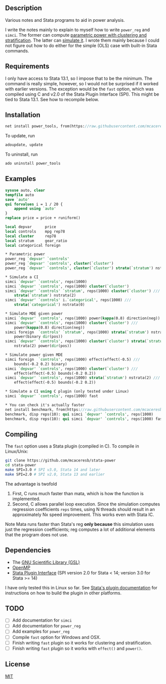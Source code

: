 Description
-----------

Various notes and Stata programs to aid in power analysis.

I write the notes mainly to explain to myself how to write `power_reg` and `simci`. The former can compute [parametric power with clustering and stratification](https://github.com/mcaceresb/stata-power/blob/master/notes/power-clustered-notes.pdf). The latter can [simulate it](https://github.com/mcaceresb/stata-power/blob/master/notes/power-simulation-notes.pdf). I wrote them mainly because I could not figure out how to do either for the simple (OLS) case with built-in Stata commands.

Requirements
------------

I only have access to Stata 13.1, so I impose that to be the minimum. The command is really simple, however, so I would not be surprised if it worked with earlier versions. The exception would be the `fast` option, which was compiled using C and v2.0 of the Stata Plugin Interface (SPI). This might be tied to Stata 13.1. See how to recompile below.

Installation
------------

```stata
net install power_tools, from(https://raw.githubusercontent.com/mcaceresb/stata-power/master/)
```

To update, run
```stata
adoupdate, update
```

To uninstall, run
```stata
ado uninstall power_tools
```

Examples
---------

```stata
sysuse auto, clear
tempfile auto
save `auto'
qui forvalues i = 1 / 20 {
    append using `auto'
}
replace price = price + runiform()

local depvar      price
local controls    mpg rep78
local cluster     rep78
local stratum     gear_ratio
local categorical foreign

* Parametric power
power_reg `depvar' `controls'
power_reg `depvar' `controls', cluster(`cluster')
power_reg `depvar' `controls', cluster(`cluster') strata(`stratum') nstrata(2)

* Simulate a CI
simci `depvar' `controls', reps(1000)
simci `depvar' `controls', reps(1000) cluster(`cluster')
simci `depvar' `controls' `stratum', reps(1000) cluster(`cluster') ///
    strata(`stratum') nstrata(2)
simci `depvar' `controls' i.`categorical', reps(1000) ///
    strata(`categorical') nstrata(0)

* Simulate MDE given power
simci `depvar' `controls', reps(1000) power(kappa(0.8) direction(neg))
simci `depvar' `controls', reps(1000) cluster(`cluster') ///
    power(kappa(0.8) direction(neg))
simci foreign  `controls' `stratum', reps(1000) strata(`stratum') nstrata(2) ///
    power(binary dir(pos))
simci `depvar' `controls', reps(1000) cluster(`cluster') strata(`stratum') ///
    nstrata(2) power(dir(pos))

* Simulate power given MDE
simci foreign  `controls', reps(1000) effect(effect(-0.5) ///
    bounds(-0.2 0.2) binary)
simci `depvar' `controls', reps(1000) cluster(`cluster') ///
    effect(effect(-0.5) bounds(-0.2 0.2))
simci `depvar' `controls', reps(1000) strata(`stratum') nstrata(2) ///
    effect(effect(-0.5) bounds(-0.2 0.2))

* Simulate a CI using C plugin (only tested under Linux)
simci `depvar' `controls', reps(1000) fast

* You can check it's actually faster
net install benchmark, from(https://raw.githubusercontent.com/mcaceresb/stata-benchmark/master/)
benchmark, disp reps(10): qui simci `depvar' `controls', reps(1000)
benchmark, disp reps(10): qui simci `depvar' `controls', reps(1000) fast
```

Compiling
---------

The `fast` option uses a Stata plugin (compiled in C). To compile in Linux/Unix:
```bash
git clone https://github.com/mcaceresb/stata-power
cd stata-power
make SPI=3.0 # SPI v3.0, Stata 14 and later
make SPI=2.0 # SPI v2.0, Stata 13 and earlier
```

The advantage is twofold

1. First, C runs much faster than mata, which is how the function is implemented.
2. Second, C allows parallel loop execution. Since the simulation computes regression coefficients `reps` times, using N threads should result in an approximately Nx speed improvement. This works even with Stata IC.

Note Mata runs faster than Stata's reg **only because** this simulation uses just the regression coefficients; reg computes a lot of additional elements that the program does not use.

Dependencies
------------

- The [GNU Scientific Library (GSL)](https://www.gnu.org/software/gsl)
- [OpenMP](http://www.openmp.org)
- [Stata Plugin Interface](http://www.stata.com/plugins) (SPI version 2.0 for Stata < 14; version 3.0 for Stata >= 14)

I have only tested this in Linux so far. See [Stata's plugin documentation](http://www.stata.com/plugins/) for instructions on how to build the plugin in other platforms.

TODO
----

- [ ] Add documentation for `simci`
- [ ] Add documentation for `power_reg`
- [ ] Add examples for `power_reg`
- [ ] Compile `fast` option for Windows and OSX.
- [ ] Finish writing `fast` plugin so it works for clustering and stratification.
- [ ] Finish writing `fast` plugin so it works with `effect()` and `power()`.

License
-------

[MIT](https://github.com/mcaceresb/stata-power/blob/master/LICENSE)
